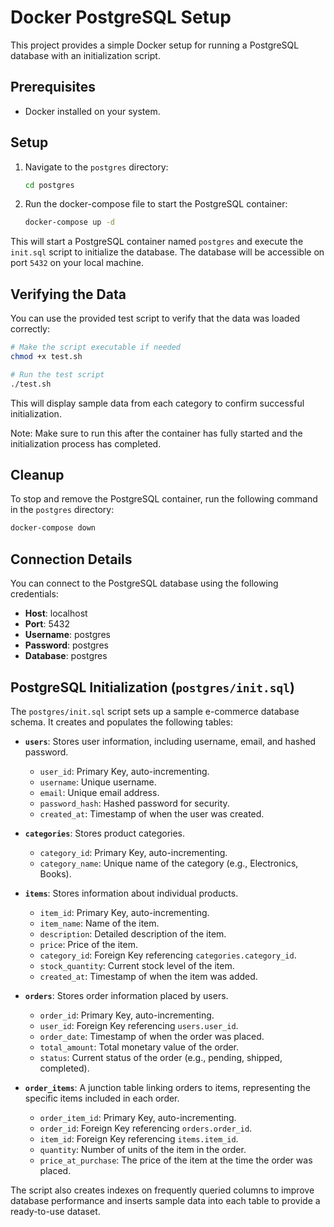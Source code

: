 # Docker PostgreSQL Setup

This project provides a simple Docker setup for running a PostgreSQL database with an initialization script.

## Prerequisites

- Docker installed on your system.

## Setup

1. Navigate to the `postgres` directory:
   ```bash
   cd postgres
   ```

2. Run the docker-compose file to start the PostgreSQL container:
   ```bash
   docker-compose up -d
   ```

This will start a PostgreSQL container named `postgres` and execute the `init.sql` script to initialize the database. The database will be accessible on port `5432` on your local machine.

## Verifying the Data

You can use the provided test script to verify that the data was loaded correctly:

```bash
# Make the script executable if needed
chmod +x test.sh

# Run the test script
./test.sh
```

This will display sample data from each category to confirm successful initialization.

Note: Make sure to run this after the container has fully started and the initialization process has completed.

## Cleanup

To stop and remove the PostgreSQL container, run the following command in the `postgres` directory:

```bash
docker-compose down
```

## Connection Details

You can connect to the PostgreSQL database using the following credentials:

- **Host**: localhost
- **Port**: 5432
- **Username**: postgres
- **Password**: postgres
- **Database**: postgres

## PostgreSQL Initialization (`postgres/init.sql`)

The `postgres/init.sql` script sets up a sample e-commerce database schema. It creates and populates the following tables:

*   **`users`**: Stores user information, including username, email, and hashed password.
    *   `user_id`: Primary Key, auto-incrementing.
    *   `username`: Unique username.
    *   `email`: Unique email address.
    *   `password_hash`: Hashed password for security.
    *   `created_at`: Timestamp of when the user was created.

*   **`categories`**: Stores product categories.
    *   `category_id`: Primary Key, auto-incrementing.
    *   `category_name`: Unique name of the category (e.g., Electronics, Books).

*   **`items`**: Stores information about individual products.
    *   `item_id`: Primary Key, auto-incrementing.
    *   `item_name`: Name of the item.
    *   `description`: Detailed description of the item.
    *   `price`: Price of the item.
    *   `category_id`: Foreign Key referencing `categories.category_id`.
    *   `stock_quantity`: Current stock level of the item.
    *   `created_at`: Timestamp of when the item was added.

*   **`orders`**: Stores order information placed by users.
    *   `order_id`: Primary Key, auto-incrementing.
    *   `user_id`: Foreign Key referencing `users.user_id`.
    *   `order_date`: Timestamp of when the order was placed.
    *   `total_amount`: Total monetary value of the order.
    *   `status`: Current status of the order (e.g., pending, shipped, completed).

*   **`order_items`**: A junction table linking orders to items, representing the specific items included in each order.
    *   `order_item_id`: Primary Key, auto-incrementing.
    *   `order_id`: Foreign Key referencing `orders.order_id`.
    *   `item_id`: Foreign Key referencing `items.item_id`.
    *   `quantity`: Number of units of the item in the order.
    *   `price_at_purchase`: The price of the item at the time the order was placed.

The script also creates indexes on frequently queried columns to improve database performance and inserts sample data into each table to provide a ready-to-use dataset.
